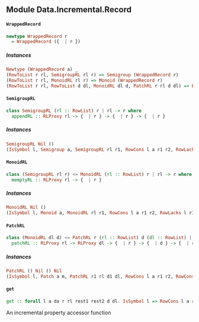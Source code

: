 ## Module Data.Incremental.Record

#### `WrappedRecord`

``` purescript
newtype WrappedRecord r
  = WrappedRecord ({  | r })
```

##### Instances
``` purescript
Newtype (WrappedRecord a) _
(RowToList r rl, SemigroupRL rl r) => Semigroup (WrappedRecord r)
(RowToList r rl, MonoidRL rl r) => Monoid (WrappedRecord r)
(RowToList r rl, RowToList d dl, MonoidRL dl d, PatchRL r rl d dl) => Patch (WrappedRecord r) (WrappedRecord d)
```

#### `SemigroupRL`

``` purescript
class SemigroupRL (rl :: RowList) r | rl -> r where
  appendRL :: RLProxy rl -> {  | r } -> {  | r } -> {  | r }
```

##### Instances
``` purescript
SemigroupRL Nil ()
(IsSymbol l, Semigroup a, SemigroupRL rl r1, RowCons l a r1 r2, RowLacks l r1, RowLacks l r2) => SemigroupRL (Cons l a rl) r2
```

#### `MonoidRL`

``` purescript
class (SemigroupRL rl r) <= MonoidRL (rl :: RowList) r | rl -> r where
  memptyRL :: RLProxy rl -> {  | r }
```

##### Instances
``` purescript
MonoidRL Nil ()
(IsSymbol l, Monoid a, MonoidRL rl r1, RowCons l a r1 r2, RowLacks l r1, RowLacks l r2) => MonoidRL (Cons l a rl) r2
```

#### `PatchRL`

``` purescript
class (MonoidRL dl d) <= PatchRL r (rl :: RowList) d (dl :: RowList) | rl -> r, dl -> d, rl -> dl where
  patchRL :: RLProxy rl -> RLProxy dl -> {  | r } -> {  | d } -> {  | r }
```

##### Instances
``` purescript
PatchRL () Nil () Nil
(IsSymbol l, Patch a m, PatchRL r1 rl d1 dl, RowCons l a r1 r2, RowCons l m d1 d2, RowLacks l r1, RowLacks l r2, RowLacks l d1, RowLacks l d2) => PatchRL r2 (Cons l a rl) d2 (Cons l m dl)
```

#### `get`

``` purescript
get :: forall l a da r rl rest1 rest2 d dl. IsSymbol l => RowCons l a rest1 r => RowCons l da rest2 d => RowToList r rl => RowToList d dl => PatchRL r rl d dl => Patch a da => SProxy l -> Jet (WrappedRecord r) -> Jet a
```

An incremental property accessor function


